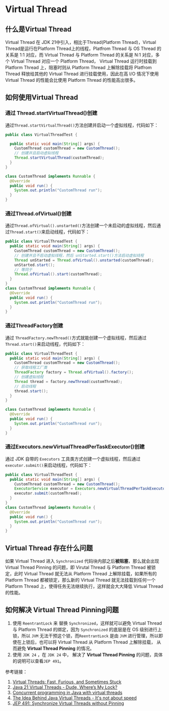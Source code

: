 # Virtual Thread

## 什么是Virtual Thread
Virtual Thread 在 JDK 21中引入，相比于Thread(Platform Thread)，Virtual Thread是运行在Platform Thread上的线程，Platfrom Thread 与 OS Thread 的关系是 1:1 对应，而 Virtual Thread 与 Platform Thread 的关系是 N:1 对应，多个 Virtual Thread 对应一个 Platform Thread， Virtual Thread 运行时挂载到 Platform Thread 上，阻塞时则从 Platform Thread 上解除挂载将 Platfrom Thread 释放给其他的 Virtual Thread 进行挂载使用，因此在高 I/O 情况下使用 Virtual Thread 的性能会比使用 Platform Thread 的性能高出很多。 

## 如何使用Virtual Thread

### 通过 Thread.startVirtualThread()创建

通过`Thread.startVirtualThread()`方法创建并启动一个虚拟线程，代码如下：
```java
public class VirtualThreadTest { 

  public static void main(String[] args) { 
    CustomThread customThread = new CustomThread();
    // 创建并且启动虚拟线程
    Thread.startVirtualThread(customThread); 
  }
}

class CustomThread implements Runnable { 
  @Override 
  public void run() { 
    System.out.println("CustomThread run"); 
  } 
}
```

### 通过Thread.ofVirtual()创建

通过`Thread.ofVirtual().unstarted()`方法创建一个未启动的虚拟线程，然后通过`Thread.start()`来启动线程，代码如下：
```java
public class VirtualThreadTest {  
  public static void main(String[] args) { 
    CustomThread customThread = new CustomThread();
    // 创建并且不启动虚拟线程，然后 unStarted.start()方法启动虚拟线程
    Thread unStarted = Thread.ofVirtual().unstarted(customThread);
    unStarted.start(); 
    // 等同于
    Thread.ofVirtual().start(customThread); 
  }
}
class CustomThread implements Runnable { 
  @Override
  public void run() { 
    System.out.println("CustomThread run"); 
  }
}
```

### 通过ThreadFactory创建

通过 `ThreadFactory.newThread()`方式就能创建一个虚拟线程，然后通过 `Thread.start()`来启动线程，代码如下：

```java
public class VirtualThreadTest { 
  public static void main(String[] args) { 
    CustomThread customThread = new CustomThread();
    // 获取线程工厂类
    ThreadFactory factory = Thread.ofVirtual().factory();
    // 创建虚拟线程
    Thread thread = factory.newThread(customThread);
    // 启动线程
    thread.start(); 
  }
}

class CustomThread implements Runnable {
  @Override
  public void run() {
    System.out.println("CustomThread run");
  }
}
```


### 通过Executors.newVirtualThreadPerTaskExecutor()创建

通过 JDK 自带的 `Executors` 工具类方式创建一个虚拟线程，然后通过 `executor.submit()`来启动线程，代码如下：

```java
public class VirtualThreadTest {
  public static void main(String[] args) {
    CustomThread customThread = new CustomThread();
    ExecutorService executor = Executors.newVirtualThreadPerTaskExecutor();
    executor.submit(customThread);
  }
}
class CustomThread implements Runnable {
  @Override
  public void run() {
    System.out.println("CustomThread run");
  } 
}
```

## Virtual Thread 存在什么问题

如果 Virtual Thread 进入 `Synchronized` 代码块内部之后**被阻塞**，那么就会出现 Virtual Thread Pinning 的问题，即 Virutal Thread 与 Platform Thread 被锁定，此时 Virtual Thread 就无法从 Platform Thread 上解除挂载，如果所有的 Platform Thread 都被锁定，那么新的 Virtual Thread 就无法挂载到任何一个 Platform Thread 上，使得任务无法继续执行，这样就会大大降低 Virtual Thread 的性能。

## 如何解决 Virtual Thread Pinning问题

1. 使用 `ReentrantLock` 来 替换 `Synchronized`，这样就可以避免 Virtual Thread 与 Platform Thread 的绑定，因为 `Synchronized` 的底层是在 OS 级别进行上锁，所以 `JVM` 无法干预这个锁，而`ReentrantLock` 是由 `JVM` 进行管理，所以即使在上锁后，也可以将 Virtual Thread 从 Platform Thread 上解除挂载， 从而避免 **Virtual Thread Pinning** 的情况。
2. 使用 `JDK 24` ，在 `JDK 24` 中， 解决了 **Virtual Thread Pinning** 的问题，具体的说明可以查看`JEP 491`。


参考链接：
1. [Virtual Threads: Fast, Furious, and Sometimes Stuck](https://medium.com/@Games24x7Tech/virtual-threads-fast-furious-and-sometimes-stuck-654cde6c0c8c)
2. [Java 21 Virtual Threads - Dude, Where’s My Lock?](https://netflixtechblog.com/java-21-virtual-threads-dude-wheres-my-lock-3052540e231d)
3. [Concurrent programming in Java with virtual threads
](https://github.com/aliakh/demo-java-virtual-threads)
4. [The Idea Behind Java Virtual Threads - It's not about speed
](https://thebackendguy.com/posts/idea-behind-virtual-threads/)
5. [JEP 491: Synchronize Virtual Threads without Pinning
](https://openjdk.org/jeps/491)

